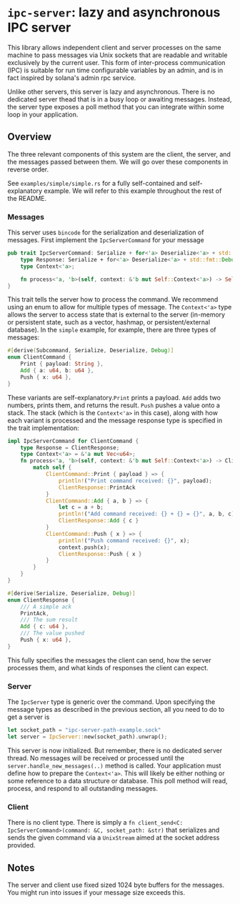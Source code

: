 # `ipc-server`: lazy and asynchronous IPC server

This library allows independent client and server processes on the same machine to pass messages via Unix sockets that are readable and writable exclusively by the current user. This form of inter-process communication (IPC) is suitable for run time configurable variables by an admin, and is in fact inspired by solana's admin rpc service.

Unlike other servers, this server is lazy and asynchronous. There is no dedicated server thead that is in a busy loop or awaiting messages. Instead, the server type exposes a poll method that you can integrate within some loop in your application.

## Overview

The three relevant components of this system are the client, the server, and the messages passed between them. We will go over these components in reverse order.

See `examples/simple/simple.rs` for a fully self-contained and self-explanatory example. We will refer to this example throughout the rest of the README.

### Messages

This server uses `bincode` for the serialization and deserialization of messages. First implement the `IpcServerCommand` for your message

```rust
pub trait IpcServerCommand: Serialize + for<'a> Deserialize<'a> + std::fmt::Debug {
    type Response: Serialize + for<'a> Deserialize<'a> + std::fmt::Debug;
    type Context<'a>;

    fn process<'a, 'b>(self, context: &'b mut Self::Context<'a>) -> Self::Response;
}
```

This trait tells the server how to process the command. We recommend using an enum to allow for multiple types of message. The `Context<'a>` type allows the server to access state that is external to the server (in-memory or persistent state, such as a vector, hashmap, or persistent/external database). In the `simple` example, for example, there are three types of messages:

```rust
#[derive(Subcommand, Serialize, Deserialize, Debug)]
enum ClientCommand {
    Print { payload: String },
    Add { a: u64, b: u64 },
    Push { x: u64 },
}
```

These variants are self-explanatory.`Print` prints a payload. `Add` adds two numbers, prints them, and returns the result. `Push` pushes a value onto a stack. The stack (which is the `Context<'a>` in this case), along with how each variant is processed and the message response type is specified in the trait implementation:

```rust
impl IpcServerCommand for ClientCommand {
    type Response = ClientResponse;
    type Context<'a> = &'a mut Vec<u64>;
    fn process<'a, 'b>(self, context: &'b mut Self::Context<'a>) -> ClientResponse {
        match self {
            ClientCommand::Print { payload } => {
                println!("Print command received: {}", payload);
                ClientResponse::PrintAck
            }
            ClientCommand::Add { a, b } => {
                let c = a + b;
                println!("Add command received: {} + {} = {}", a, b, c);
                ClientResponse::Add { c }
            }
            ClientCommand::Push { x } => {
                println!("Push command received: {}", x);
                context.push(x);
                ClientResponse::Push { x }
            }
        }
    }
}

#[derive(Serialize, Deserialize, Debug)]
enum ClientResponse {
    /// A simple ack
    PrintAck,
    /// The sum result
    Add { c: u64 },
    /// The value pushed
    Push { x: u64 },
}

```

This fully specifies the messages the client can send, how the server processes them, and what kinds of responses the client can expect.

### Server

The `IpcServer` type is generic over the command. Upon specifying the message types as described in the previous section, all you need to do to get a server is

```rust
let socket_path = "ipc-server-path-example.sock"
let server = IpcServer::new(socket_path).unwrap();
```

This server is now initialized. But remember, there is no dedicated server thread. No messages will be received or processed until the `server.handle_new_messages(..)` method is called. Your application must define how to prepare the `Context<'a>`. This will likely be either nothing or some reference to a data structure or database. This poll method will read, process, and respond to all outstanding messages.

### Client

There is no client type. There is simply a `fn client_send<C: IpcServerCommand>(command: &C, socket_path: &str)` that serializes and sends the given command via a `UnixStream` aimed at the socket address provided.

## Notes

The server and client use fixed sized 1024 byte buffers for the messages. You might run into issues if your message size exceeds this.
